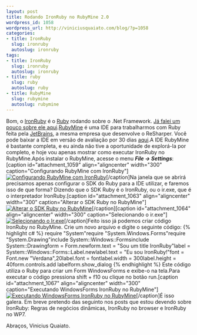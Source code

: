 ```yaml
--- 
layout: post
title: Rodando IronRuby no RubyMine 2.0
wordpress_id: 1058
wordpress_url: http://viniciusquaiato.com/blog/?p=1058
categories: 
- title: IronRuby
  slug: ironruby
  autoslug: ironruby
tags: 
- title: IronRuby
  slug: ironruby
  autoslug: ironruby
- title: ruby
  slug: ruby
  autoslug: ruby
- title: RubyMine
  slug: rubymine
  autoslug: rubymine
---
```

Bom, o [IronRuby](http://ironruby.codeplex.com/) é o [Ruby](http://www.ruby-lang.org/pt/) rodando sobre o .Net Framework. [Já falei um pouco sobre ele aqui](http://viniciusquaiato.com/blog/category/ironruby/).[RubyMine](http://www.jetbrains.com/ruby/) é uma IDE para trabalharmos com Ruby feita pela [JetBrains](http://www.jetbrains.com/index.html), a mesma empresa que desenvolve o ReSharper. Você pode baixar a IDE em versão de avaliação por 30 dias [aqui](http://www.jetbrains.com/ruby/download/index.html).A IDE RubyMine é bastante completa, e eu ainda não tive a oportunidade de explorá-la por completo, e hoje vou apenas mostrar como executar IronRuby no RubyMine.Após instalar o RubyMine, acesse o menu **_File -> Settings_**:[caption id="attachment_1059" align="aligncenter" width="300" caption="Configurando RubyMine com IronRuby"][![Configurando RubyMine com IronRuby](http://viniciusquaiato.com/blog/wp-content/uploads/2010/06/settings-1-300x226.jpg "Configurando RubyMine com IronRuby")](http://viniciusquaiato.com/blog/wp-content/uploads/2010/06/settings-1.jpg)[/caption]Na janela que se abrirá precisamos apenas configurar o SDK do Ruby para a IDE utilizar, e faremos isso de que forma? Dizendo que o SDK Ruby é o IronRuby, ou o ir.exe, que é o interpretador IronRuby.[caption id="attachment_1063" align="aligncenter" width="300" caption="Alterar o SDK Ruby no RubyMine"][![Alterar o SDK Ruby no RubyMine](http://viniciusquaiato.com/blog/wp-content/uploads/2010/06/sdk-300x195.jpg "Alterar o SDK Ruby no RubyMine")](http://viniciusquaiato.com/blog/wp-content/uploads/2010/06/sdk.jpg)[/caption][caption id="attachment_1064" align="aligncenter" width="300" caption="Selecionando o ir.exe"][![Selecionando o Ir.exe](http://viniciusquaiato.com/blog/wp-content/uploads/2010/06/ir-300x195.jpg "Selecionando o Ir.exe")](http://viniciusquaiato.com/blog/wp-content/uploads/2010/06/ir.jpg)[/caption]Feito isso já podemos criar código IronRuby no RubyMine. Crie um novo arquivo e digite o seguinte código:
{% highlight c# %}
require "System"require "System.Windows.Forms"require "System.Drawing"include System::Windows::Formsinclude System::Drawingform = Form.newform.text = "Sou um title IronRuby"label = System::Windows::Forms::Label.newlabel.text = "Eu sou IronRuby!"font = Font.new "Verdana",20label.font = fontlabel.width = 300label.height = 40form.controls.add labelform.show_dialog
{% endhighlight %}
Este código utiliza o Ruby para criar um Form WindowsForms e exibe-o na tela.Para executar o código pressiona shift + f10  ou clique no botão run.[caption id="attachment_1067" align="aligncenter" width="300" caption="Executando WindowsForms IronRuby no RubyMine"][![Executando WindowsForms IronRuby no RubyMine](http://viniciusquaiato.com/blog/wp-content/uploads/2010/06/run-300x179.jpg "Executando WindowsForms IronRuby no RubyMine")](http://viniciusquaiato.com/blog/wp-content/uploads/2010/06/run.jpg)[/caption]É isso galera. Em breve pretendo das seguinto nos posts que estou devendo sobre IronRuby: Regras de negócios dinâmicas, IronRuby no browser e IronRuby no WP7.

Abraços,
Vinicius Quaiato.
